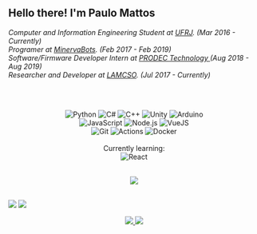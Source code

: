 <h2> Hello there! I'm Paulo Mattos</h2>
<p><em>
Computer and Information Engineering Student at <a href="https://ufrj.br/en/">UFRJ</a>. (Mar 2016 - Currently)
</br>Programer at <a href="http://minervabots.poli.ufrj.br">MinervaBots</a>. (Feb 2017 - Feb 2019)
</br>Software/Firmware Developer Intern at <a href="https://prodec.com.br">PRODEC Technology </a>(Aug 2018 - Aug 2019)
</br>Researcher and Developer at <a href="http://www.lamcso.coppe.ufrj.br">LAMCSO</a>. (Jul 2017 - Currently)
</em></p><br>


<br>
<p align="center">
  <img alt="Python" src="https://img.shields.io/badge/python-3776AB.svg?&style=for-the-badge&logo=python&logoColor=white"/>
  <img alt="C#" src="https://img.shields.io/badge/c%23%20-239120.svg?&style=for-the-badge&logo=c-sharp&logoColor=white"/>
  <img alt="C++" src="https://img.shields.io/badge/c++-00599C.svg?&style=for-the-badge&logo=c%2B%2B&ogoColor=white"/>
  <img alt="Unity" src="https://img.shields.io/badge/unity-000000.svg?&style=for-the-badge&logo=unity&logoColor=white"/>  
  <img alt="Arduino" src="https://img.shields.io/badge/arduino-00979D.svg?&style=for-the-badge&logo=arduino&logoColor=white"/>
  <br/>
  <img alt="JavaScript" src="https://img.shields.io/badge/javascript-F7DF1E.svg?&style=for-the-badge&logo=javascript&logoColor=black"/>  
  <img alt="Node.js" src="https://img.shields.io/badge/node-339933.svg?&style=for-the-badge&logo=node.js&logoColor=white"/>
  <img alt="VueJS" src="https://img.shields.io/badge/vue-4FC08D.svg?&style=for-the-badge&logo=vuejs&logoColor=white"/>
  <br/>
  <img alt="Git" src="https://img.shields.io/badge/git-F05032.svg?&style=for-the-badge&logo=git&logoColor=white"/>
  <img alt="Actions" src="https://img.shields.io/badge/actions-2088FF.svg?&style=for-the-badge&logo=github&logoColor=white"/>
  <img alt="Docker" src="https://img.shields.io/badge/docker-2496ED.svg?&style=for-the-badge&logo=docker&logoColor=white"/>
  <br/>
  <br/>
  Currently learning:
  <br/>
  <img alt="React" src="https://img.shields.io/badge/react-61DAFB.svg?&style=for-the-badge&logo=react&logoColor=black"/>
</p>

<p align="center">
  <br>
    <img src="https://github-profile-trophy.vercel.app/?username=paulohmattos&row=1&column=6&theme=darkhub" />
  <br>
</p>
<p align="left">
  <br/>
    <img src="https://github-readme-stats.vercel.app/api?username=paulohmattos&count_private=true&theme=dracula&bg_color=0D1117&title_color=006f66&icon_color=006f66&show_icons=true&hide_border=true" />
    <img src="https://github-readme-stats.vercel.app/api/top-langs/?username=paulohmattos&theme=dracula&bg_color=0D1117&title_color=006f66&layout=compact&hide=css,html,jupyter%20notebook&hide_border=true" />
  <br/>
</p>
<p align="center">
  <a href="https://www.linkedin.com/in/mattos-paulo/">
    <img src="https://img.shields.io/badge/LinkedIn-0077B5?style=for-the-badge&logo=linkedin&logoColor=white"/>
  </a>
  <a href="mailto:paulo.mattos@poli.ufrj.br">
    <img src="https://img.shields.io/badge/gmail-c14438?style=for-the-badge&logo=gmail&logoColor=white"/>
  </a>
</p>

